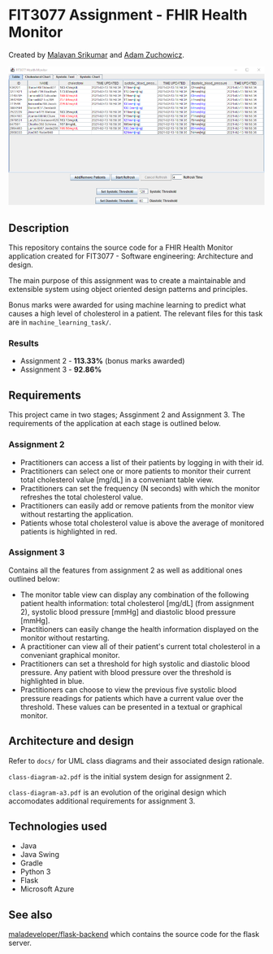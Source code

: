 # FIT3077 Assignment - FHIR Health Monitor

Created by [Malavan Srikumar](https://github.com/maladeveloper) and [Adam Zuchowicz](https://github.com/adamzuch).

![preview](img/preview.png)

## Description
This repository contains the source code for a FHIR Health Monitor application created for FIT3077 - Software engineering: Architecture and design.

The main purpose of this assignment was to create a maintainable and extensible system using object oriented design patterns and principles.

Bonus marks were awarded for using machine learning to predict what causes a high level of cholesterol in a patient. The relevant files for this task are in `machine_learning_task/`.

### Results

* Assignment 2 - **113.33%** (bonus marks awarded)
* Assignment 3 - **92.86%**

## Requirements
This project came in two stages; Assginment 2 and Assignment 3. The requirements of the application at each stage is outlined below.

### Assignment 2
* Practitioners can access a list of their patients by logging in with their id.
* Practitioners can select one or more patients to monitor their current total cholesterol value [mg/dL] in a conveniant table view.
* Practitioners can set the frequency (N seconds) with which the monitor refreshes the total cholesterol value.
* Practitioners can easily add or remove patients from the monitor view without restarting the application.
* Patients whose total cholesterol value is above the average of monitored patients is highlighted in red.

### Assignment 3
Contains all the features from assignment 2 as well as additional ones outlined below:

* The monitor table view can display any combination of the following patient health information: total cholesterol [mg/dL] (from assignment 2), systolic blood pressure [mmHg] and diastolic blood pressure [mmHg].
* Practitioners can easily change the health information displayed on the monitor without restarting.
* A practitioner can view all of their patient's current total cholesterol in a conveniant graphical monitor.
* Practitioners can set a threshold for high systolic and diastolic blood pressure. Any patient with blood pressure over the threshold is highlighted in blue.
* Practitioners can choose to view the previous five systolic blood pressure readings for patients which have a current value over the threshold. These values can be presented in a textual or graphical monitor.

## Architecture and design
Refer to `docs/` for UML class diagrams and their associated design rationale.

`class-diagram-a2.pdf` is the initial system design for assignment 2.

`class-diagram-a3.pdf` is an evolution of the original design which accomodates additional requirements for assignment 3.

## Technologies used
* Java
* Java Swing
* Gradle
* Python 3
* Flask
* Microsoft Azure

## See also
[maladeveloper/flask-backend](https://github.com/maladeveloper/flask-backend/) which contains the source code for the flask server.




 